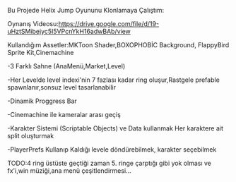 Bu Projede Helix Jump Oyununu Klonlamaya Çalıştım:

Oynanış Videosu:https://drive.google.com/file/d/19-uHztSMibejyc5I5VPcnYkH16adwBAb/view

Kullandığım Assetler:MKToon Shader,BOXOPHOBİC Background, FlappyBird Sprite Kit,Cinemachine

-3 Farklı Sahne (AnaMenü,Market,Level)

-Her Levelde level indexi'nin 7 fazlası kadar ring oluşur,Rastgele prefable spawnlanır,sonsuz level tasarlanabilir

-Dinamik Proggress Bar

-Cinemachine ile kameralar arası geçiş

-Karakter Sistemi (Scriptable Objects) ve Data kullanmak Her karaktere ait split oluşturmak

-PlayerPrefs Kullanıp Kaldığı levele döndürebilmek, karakter seçebilmek

TODO:4 ring üstüste geçtiği zaman 5. ringe çarptığı gibi yok olması ve fx'i,win müziği,ana menü çeşitlendirmesi...
